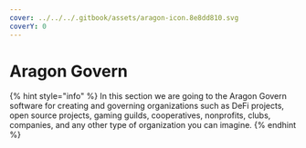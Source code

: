 ```yaml
---
cover: ../../../.gitbook/assets/aragon-icon.8e8dd810.svg
coverY: 0
---
```


# Aragon Govern

{% hint style="info" %}
In this section we are going to the Aragon Govern software for creating and governing organizations such as DeFi projects, open source projects, gaming guilds, cooperatives, nonprofits, clubs, companies, and any other type of organization you can imagine.&#x20;
{% endhint %}
